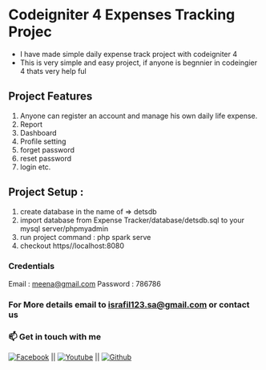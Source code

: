 # Codeigniter 4 Expenses Tracking Projec
- I have made simple daily expense track project with codeigniter 4 
- This is very simple and easy project, if anyone is begnnier in codeingier 4 thats very help ful

## Project Features
1. Anyone can register an account and manage his own daily life expense. 
2. Report
3. Dashboard 
4. Profile setting
5. forget password
6. reset password
7. login etc.

## Project Setup : 
1. create database in the name of => detsdb
2. import database from Expense Tracker/database/detsdb.sql to your mysql server/phpmyadmin
3. run project command : php spark serve
4. checkout https//localhost:8080

### Credentials
Email : meena@gmail.com
Password : 786786

### For More details email to israfil123.sa@gmail.com or contact us
### 📫 Get in touch with me
[![Facebook](https://img.shields.io/badge/facebook-0077B5?style=for-the-badge&logo=facebook&logoColor=white)](https://www.facebook.com/people/Failure-B%C3%B8y/100023854041628/) || [![Youtube](https://img.shields.io/badge/youtube-DD0031?style=for-the-badge&logo=youtube&logoColor=white)](https://www.youtube.com/channel/UCx17TpbQ8JoQ-EdeltD1LIA) || [![Github](https://img.shields.io/badge/github%20-%23121011.svg?&style=for-the-badge&logo=github&logoColor=white)](https://github.com/dontknew)


